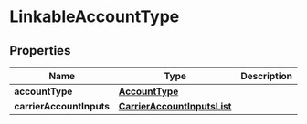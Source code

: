 
# LinkableAccountType

## Properties
Name | Type | Description | Notes
------------ | ------------- | ------------- | -------------
**accountType** | [**AccountType**](AccountType.md) |  |  [optional]
**carrierAccountInputs** | [**CarrierAccountInputsList**](CarrierAccountInputsList.md) |  |  [optional]



